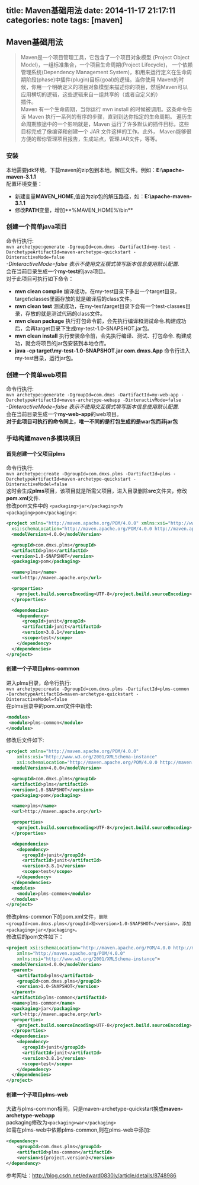 title: Maven基础用法
date: 2014-11-17 21:17:11
categories: note
tags: [maven]
---

## Maven基础用法

> Maven是一个项目管理工具，它包含了一个项目对象模型 (Project Object Model)，一组标准集合，一个项目生命周期(Project Lifecycle)，
一个依赖管理系统(Dependency Management System)，和用来运行定义在生命周期阶段(phase)中插件(plugin)目标(goal)的逻辑。当你使用
Maven的时候，你用一个明确定义的项目对象模型来描述你的项目，然后Maven可以应用横切的逻辑，这些逻辑来自一组共享的（或者自定义的）  
插件。    
Maven 有一个生命周期，当你运行 mvn install 的时候被调用。这条命令告诉 Maven 执行一系列的有序的步骤，直到到达你指定的生命周期。
遍历生命周期旅途中的一个影响就是，Maven 运行了许多默认的插件目标，这些目标完成了像编译和创建一个 JAR 文件这样的工作。此外，
Maven能够很方便的帮你管理项目报告，生成站点，管理JAR文件，等等。  

### 安装  
本地需要jdk环境，下载maven的zip包到本地，解压文件。例如：**E:\apache-maven-3.1.1**   
配置环境变量：  

* 新建变量**MAVEN_HOME**,值设为zip包的解压路径，如：**E:\apache-maven-3.1.1**   
* 修改**PATH**变量，增加**%MAVEN_HOME%\bin**  

### 创建一个简单java项目  
命令行执行:  
`mvn archetype:generate -DgroupId=com.dmxs -DartifactId=my-test -DarchetypeArtifactId=maven-archetype-quickstart -DinteractiveMode=false`  
*-DinteractiveMode=false 表示不使用交互模式填写版本信息使用默认配置.*  
会在当前目录生成一个**my-test**的java项目。  
对于此项目可执行如下命令：  

* **mvn clean compile** 编译成功，在my-test目录下多出一个target目录，target\classes里面存放的就是编译后的class文件。  
* **mvn clean test** 测试成功，在my-test\target目录下会有一个test-classes目录，存放的就是测试代码的class文件。  
* **mvn clean package** 执行打包命令前，会先执行编译和测试命令.构建成功后，会再target目录下生成my-test-1.0-SNAPSHOT.jar包。  
* **mvn clean install** 执行安装命令前，会先执行编译、测试、打包命令. 构建成功，就会将项目的jar包安装到本地仓库。  
* **java -cp target\my-test-1.0-SNAPSHOT.jar com.dmxs.App** 命令行进入my-test目录，运行jar包。  

### 创建一个简单web项目  
命令行执行:  
`mvn archetype:generate -DgroupId=com.dmxs -DartifactId=my-web-app -DarchetypeArtifactId=maven-archetype-webapp -DinteractivMode=false`   
*-DinteractiveMode=false 表示不使用交互模式填写版本信息使用默认配置.*    
会在当前目录生成一个**my-web-app**的web项目。  
**对于此项目可执行的命令同上，唯一不同的是打包生成的是war包而非jar包**  

### 手动构建maven多模块项目  

#### 首先创建一个父项目plms  
命令行执行:  
`mvn archetype:create -DgroupId=com.dmxs.plms -DartifactId=plms -DarchetypeArtifactId=maven-archetype-quickstart -DinteractiveModel=false`  
这时会生成**plms**项目，该项目就是所需父项目，进入目录删除**src**文件夹，修改**pom.xml**文件.  
修改pom文件中的 `<packaging>jar</packaging>为 <packaging>pom</packaging>`:  

```xml
<project xmlns="http://maven.apache.org/POM/4.0.0" xmlns:xsi="http://www.w3.org/2001/XMLSchema-instance"
  xsi:schemaLocation="http://maven.apache.org/POM/4.0.0 http://maven.apache.org/xsd/maven-4.0.0.xsd">
  <modelVersion>4.0.0</modelVersion>

  <groupId>com.dmxs.plms</groupId>
  <artifactId>plms</artifactId>
  <version>1.0-SNAPSHOT</version>
  <packaging>pom</packaging>

  <name>plms</name>
  <url>http://maven.apache.org</url>

  <properties>
    <project.build.sourceEncoding>UTF-8</project.build.sourceEncoding>
  </properties>

  <dependencies>
    <dependency>
      <groupId>junit</groupId>
      <artifactId>junit</artifactId>
      <version>3.8.1</version>
      <scope>test</scope>
    </dependency>
  </dependencies>
</project>
```

#### 创建一个子项目plms-common   
进入plms目录，命令行执行:  
`mvn archetype:create -DgroupId=com.dmxs.plms -DartifactId=plms-common -DarchetypeArtifactId=maven-archetype-quickstart -DinteractiveModel=false`  
在plms目录中的pom.xml文件中新增:  

```xml
<modules>
 <module>plms-common</module>
</modules>
```

修改后文件如下:  

```xml
<project xmlns="http://maven.apache.org/POM/4.0.0" 
	xmlns:xsi="http://www.w3.org/2001/XMLSchema-instance" 
	xsi:schemaLocation="http://maven.apache.org/POM/4.0.0 http://maven.apache.org/xsd/maven-4.0.0.xsd">
  <modelVersion>4.0.0</modelVersion>

  <groupId>com.dmxs.plms</groupId>
  <artifactId>plms</artifactId>
  <version>1.0-SNAPSHOT</version>
  <packaging>pom</packaging>

  <name>plms</name>
  <url>http://maven.apache.org</url>

  <properties>
    <project.build.sourceEncoding>UTF-8</project.build.sourceEncoding>
  </properties>

  <dependencies>
    <dependency>
      <groupId>junit</groupId>
      <artifactId>junit</artifactId>
      <version>3.8.1</version>
      <scope>test</scope>
    </dependency>
  </dependencies>
  <modules>
    <module>plms-common</module>
  </modules>
</project>
```

修改plms-common下的pom.xml文件，`删除 <groupId>com.dmxs.plms</groupId>和<version>1.0-SNAPSHOT</version>，添加<packaging>jar</packaging>。`    
修改后的pom文件如下：

```xml
<project xsi:schemaLocation="http://maven.apache.org/POM/4.0.0 http://maven.apache.org/xsd/maven-4.0.0.xsd" 
    xmlns="http://maven.apache.org/POM/4.0.0"
    xmlns:xsi="http://www.w3.org/2001/XMLSchema-instance">
  <modelVersion>4.0.0</modelVersion>
  <parent>
    <artifactId>plms</artifactId>
    <groupId>com.dmxs.plms</groupId>
    <version>1.0-SNAPSHOT</version>
  </parent>
  <artifactId>plms-common</artifactId>
  <name>plms-common</name>
  <packaging>jar</packaging>
  <url>http://maven.apache.org</url>
  <properties>
    <project.build.sourceEncoding>UTF-8</project.build.sourceEncoding>
  </properties>
  <dependencies>
    <dependency>
      <groupId>junit</groupId>
      <artifactId>junit</artifactId>
      <version>3.8.1</version>
      <scope>test</scope>
    </dependency>
  </dependencies>
</project>
```

#### 创建一个子项目plms-web  
大致与plms-common相同，只是maven-archetype-quickstart换成**maven-archetype-webapp**    
packaging修改为`<packaging>war</packaging>`  
如需在plms-web中依赖plms-common,则在plms-web中添加:  

```xml
<dependency>
	<groupId>com.dmxs.plms</groupId>
	<artifactId>plms-common</artifactId>
	<version>${project.version}</version>
</dependency>
```


参考网址：<http://blog.csdn.net/edward0830ly/article/details/8748986>




